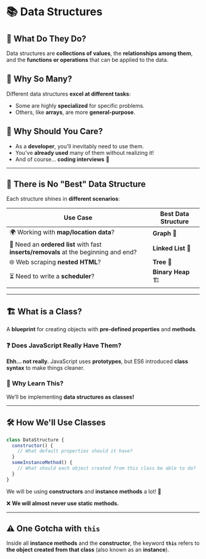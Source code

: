 # 📚 Data Structures

## 📌 What Do They Do?

Data structures are **collections of values**, the **relationships among them**, and the **functions or operations** that can be applied to the data.

## 🤔 Why So Many?

Different data structures **excel at different tasks**:

- Some are highly **specialized** for specific problems.
- Others, like **arrays**, are more **general-purpose**.

## 🎯 Why Should You Care?

- As a **developer**, you'll inevitably need to use them.
- You've **already used** many of them without realizing it!
- And of course... **coding interviews** 👀

---

## 🚀 There is No "Best" Data Structure

Each structure shines in **different scenarios**:

| **Use Case**                                                                         | **Best Data Structure** |
| ------------------------------------------------------------------------------------ | ----------------------- |
| 🌍 Working with **map/location data**?                                               | **Graph** 📍            |
| 📜 Need an **ordered list** with fast **inserts/removals** at the beginning and end? | **Linked List** 🔗      |
| 🌐 Web scraping **nested HTML**?                                                     | **Tree** 🌳             |
| ⏳ Need to write a **scheduler**?                                                    | **Binary Heap** 🏗️      |

---

## 🏗️ What is a Class?

A **blueprint** for creating objects with **pre-defined properties** and **methods**.

### ❓ Does JavaScript Really Have Them?

**Ehh... not really.** JavaScript uses **prototypes**, but ES6 introduced **class syntax** to make things cleaner.

### 🧐 Why Learn This?

We’ll be implementing **data structures as classes!**

---

## 🛠️ How We'll Use Classes

```js
class DataStructure {
  constructor() {
    // What default properties should it have?
  }
  someInstanceMethod() {
    // What should each object created from this class be able to do?
  }
}
```

We will be using **constructors** and **instance methods** a lot! 🚀

❌ **We will almost never use static methods.**

---

## ⚠️ One Gotcha with `this`

Inside all **instance methods** and the **constructor**, the keyword **`this`** refers to **the object created from that class** (also known as an **instance**).
